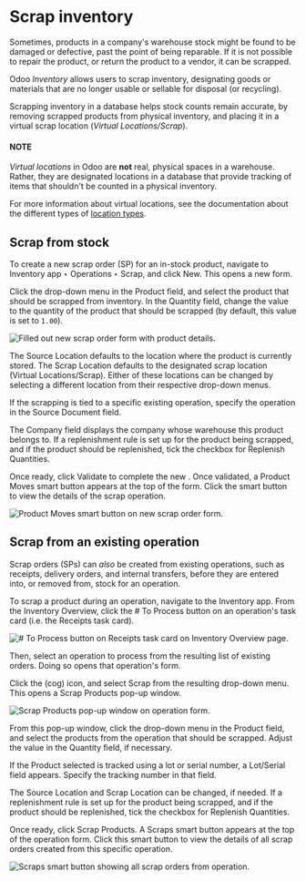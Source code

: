 # Scrap inventory

Sometimes, products in a company's warehouse stock might be found to be damaged or defective, past
the point of being reparable. If it is not possible to repair the product, or return the product to
a vendor, it can be scrapped.

Odoo *Inventory* allows users to scrap inventory, designating goods or materials that are no longer
usable or sellable for disposal (or recycling).

Scrapping inventory in a database helps stock counts remain accurate, by removing scrapped products
from physical inventory, and placing it in a virtual scrap location (*Virtual Locations/Scrap*).

#### NOTE
*Virtual locations* in Odoo are **not** real, physical spaces in a warehouse. Rather, they are
designated locations in a database that provide tracking of items that shouldn't be counted in a
physical inventory.

For more information about virtual locations, see the documentation about the different types of
[location types](../inventory_management.md#inventory-warehouses-storage-location-type).

## Scrap from stock

To create a new scrap order (SP) for an in-stock product, navigate to Inventory app
‣ Operations ‣ Scrap, and click New. This opens a new  form.

Click the drop-down menu in the Product field, and select the product that should be
scrapped from inventory. In the Quantity field, change the value to the quantity of the
product that should be scrapped (by default, this value is set to `1.00`).

![Filled out new scrap order form with product details.](applications/inventory_and_mrp/inventory/warehouses_storage/inventory_management/scrap_inventory/scrap-inventory-new-scrap-order.png)

The Source Location defaults to the location where the product is currently stored. The
Scrap Location defaults to the designated scrap location (Virtual
Locations/Scrap). Either of these locations can be changed by selecting a different location from
their respective drop-down menus.

If the scrapping is tied to a specific existing operation, specify the operation in the
Source Document field.

The Company field displays the company whose warehouse this product belongs to. If a
replenishment rule is set up for the product being scrapped, and if the product should be
replenished, tick the checkbox for Replenish Quantities.

Once ready, click Validate to complete the new . Once validated, a
Product Moves smart button appears at the top of the form. Click the smart button to
view the details of the scrap operation.

![Product Moves smart button on new scrap order form.](applications/inventory_and_mrp/inventory/warehouses_storage/inventory_management/scrap_inventory/scrap-inventory-product-moves-button.png)

## Scrap from an existing operation

Scrap orders (SPs) can *also* be created from existing operations, such as receipts, delivery
orders, and internal transfers, before they are entered into, or removed from, stock for an
operation.

To scrap a product during an operation, navigate to the Inventory app. From the
Inventory Overview, click the # To Process button on an operation's task
card (i.e. the Receipts task card).

![# To Process button on Receipts task card on Inventory Overview page.](applications/inventory_and_mrp/inventory/warehouses_storage/inventory_management/scrap_inventory/scrap-inventory-receipts-task-card.png)

Then, select an operation to process from the resulting list of existing orders. Doing so opens that
operation's form.

Click the <i class="fa fa-cog"></i> (cog) icon, and select Scrap from the resulting
drop-down menu. This opens a Scrap Products pop-up window.

![Scrap Products pop-up window on operation form.](applications/inventory_and_mrp/inventory/warehouses_storage/inventory_management/scrap_inventory/scrap-inventory-popup-window.png)

From this pop-up window, click the drop-down menu in the Product field, and select the
products from the operation that should be scrapped. Adjust the value in the Quantity
field, if necessary.

If the Product selected is tracked using a lot or serial number, a
Lot/Serial field appears. Specify the tracking number in that field.

The Source Location and Scrap Location can be changed, if needed. If a
replenishment rule is set up for the product being scrapped, and if the product should be
replenished, tick the checkbox for Replenish Quantities.

Once ready, click Scrap Products. A Scraps smart button appears at the top
of the operation form. Click this smart button to view the details of all scrap orders created from
this specific operation.

![Scraps smart button showing all scrap orders from operation.](applications/inventory_and_mrp/inventory/warehouses_storage/inventory_management/scrap_inventory/scrap-inventory-scraps-smart-button.png)
